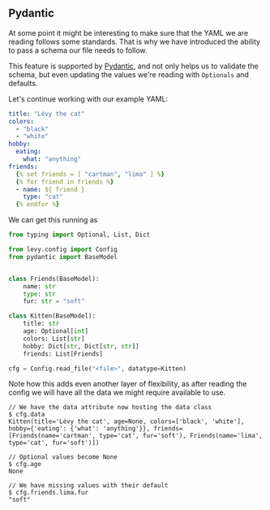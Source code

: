 ## Pydantic

At some point it might be interesting to make sure that the YAML we are reading follows
some standards. That is why we have introduced the ability to pass a schema our file
needs to follow.

This feature is supported by [Pydantic](https://pydantic-docs.helpmanual.io/), 
and not only helps us to validate the schema, but even updating the values we're 
reading with `Optionals` and defaults.

Let's continue working with our example YAML:

```yaml
title: "Lévy the cat"
colors:
  - "black"
  - "white"
hobby:
  eating:
    what: "anything"
friends:
  {% set friends = [ "cartman", "lima" ] %}
  {% for friend in friends %}
  - name: ${ friend }
    type: "cat"
  {% endfor %}
```

We can get this running as

```python
from typing import Optional, List, Dict

from levy.config import Config
from pydantic import BaseModel


class Friends(BaseModel):
    name: str
    type: str
    fur: str = "soft"

class Kitten(BaseModel):
    title: str
    age: Optional[int]
    colors: List[str]
    hobby: Dict[str, Dict[str, str]]
    friends: List[Friends]

cfg = Config.read_file("<file>", datatype=Kitten)
```

Note how this adds even another layer of flexibility, as after reading the config we will
have all the data we might require available to use.


<div class="termy">

```console
// We have the data attribute now hosting the data class
$ cfg.data
Kitten(title='Lévy the cat', age=None, colors=['black', 'white'], hobby={'eating': {'what': 'anything'}}, friends=[Friends(name='cartman', type='cat', fur='soft'), Friends(name='lima', type='cat', fur='soft')])

// Optional values become None
$ cfg.age
None

// We have missing values with their default
$ cfg.friends.lima.fur
"soft"
```

</div>
